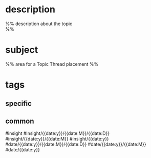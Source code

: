 # description
%% 
description about the topic  
%%
# subject
 %% 
 area  for  a Topic Thread placement 
 %%
# tags
## specific
## common
#insight 
#insight/{{date:y}}/{{date:M}}/{{date:D}} #insight/{{date:y}}/{{date:M}} #insight/{{date:y}}
#date/{{date:y}}/{{date:M}}/{{date:D}} #date/{{date:y}}/{{date:M}} #date/{{date:y}}
